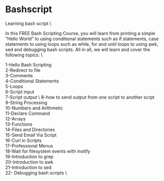 # Bashscript
Learning bash script \

In this FREE Bash Scripting Course, you will learn from printing a simple “Hello World” to using conditional statements such as if statements, case statements to using loops such as while, for and until loops to using awk, sed and debugging bash scripts. All in all, we will learn and cover the following topics: \

1-Hello Bash Scripting \
2-Redirect to file \
3-Comments \
4-Conditional Statements \
5-Loops \
6-Script input \
7-Script output \ 
8-how to send output from one script to another scrpt \
9-String Processing \
10-Numbers and Arithmetic \
11-Declare Command \
12-Arrays \
13-Functions \
14-Files and Directories \
15-Send Email Via Script \
16-Curl in Scripts \
17-Professional Menus \
18-Wait for filesystem events with inotify \
19-Introduction to grep \
20-Introduction to awk \
21-Introduction to sed \
22- Debugging bash scripts \